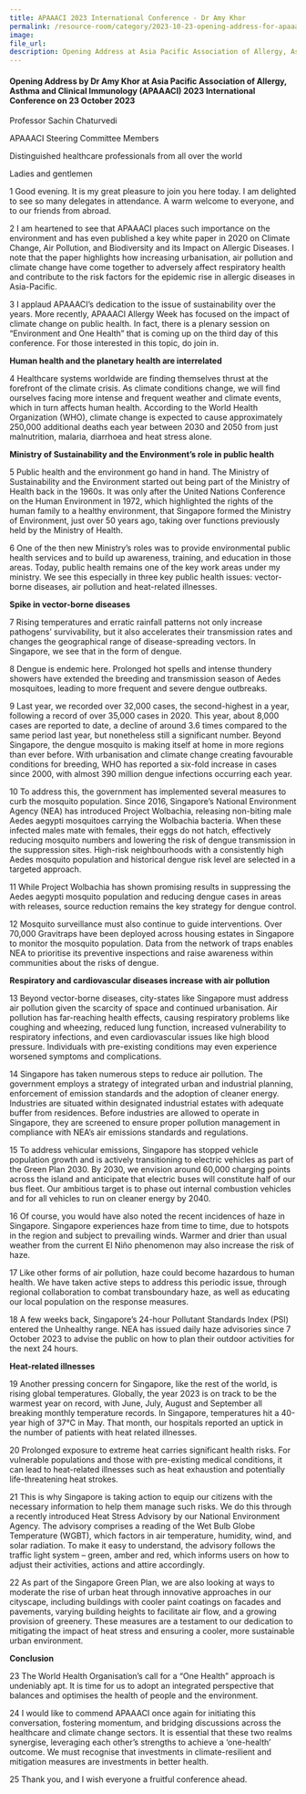 ```yaml
---
title: APAAACI 2023 International Conference - Dr Amy Khor
permalink: /resource-room/category/2023-10-23-opening-address-for-apaaaci-2023-international-conference/
image:
file_url:
description: Opening Address at Asia Pacific Association of Allergy, Asthma and Clinical Immunology (APAAACI) 2023 International Conference on 23 October 2023 - Dr Amy Khor
---
```


#### Opening Address by Dr Amy Khor at Asia Pacific Association of Allergy, Asthma and Clinical Immunology (APAAACI) 2023 International Conference on 23 October 2023  

Professor Sachin Chaturvedi  

APAAACI Steering Committee Members  

Distinguished healthcare professionals from all over the world  

Ladies and gentlemen  

1 Good evening. It is my great pleasure to join you here today. I am delighted to see so many delegates in attendance. A warm welcome to everyone, and to our friends from abroad.  

2 I am heartened to see that APAAACI places such importance on the environment and has even published a key white paper in 2020 on Climate Change, Air Pollution, and Biodiversity and its Impact on Allergic Diseases. I note that the paper highlights how increasing urbanisation, air pollution and climate change have come together to adversely affect respiratory health and contribute to the risk factors for the epidemic rise in allergic diseases in Asia-Pacific.  

3 I applaud APAAACI’s dedication to the issue of sustainability over the years. More recently, APAAACI Allergy Week has focused on the impact of climate change on public health. In fact, there is a plenary session on “Environment and One Health” that is coming up on the third day of this conference. For those interested in this topic, do join in.  

**Human health and the planetary health are interrelated**  

4 Healthcare systems worldwide are finding themselves thrust at the forefront of the climate crisis. As climate conditions change, we will find ourselves facing more intense and frequent weather and climate events, which in turn affects human health. According to the World Health Organization (WHO), climate change is expected to cause approximately 250,000 additional deaths each year between 2030 and 2050 from just malnutrition, malaria, diarrhoea and heat stress alone.  

**Ministry of Sustainability and the Environment’s role in public health**  

5 Public health and the environment go hand in hand. The Ministry of Sustainability and the Environment started out being part of the Ministry of Health back in the 1960s. It was only after the United Nations Conference on the Human Environment in 1972, which highlighted the rights of the human family to a healthy environment, that Singapore formed the Ministry of Environment, just over 50 years ago, taking over functions previously held by the Ministry of Health.   

6 One of the then new Ministry’s roles was to provide environmental public health services and to build up awareness, training, and education in those areas. Today, public health remains one of the key work areas under my ministry. We see this especially in three key public health issues: vector-borne diseases, air pollution and heat-related illnesses.  

**Spike in vector-borne diseases**  

7 Rising temperatures and erratic rainfall patterns not only increase pathogens’ survivability, but it also accelerates their transmission rates and changes the geographical range of disease-spreading vectors. In Singapore, we see that in the form of dengue.  

8 Dengue is endemic here. Prolonged hot spells and intense thundery showers have extended the breeding and transmission season of Aedes mosquitoes, leading to more frequent and severe dengue outbreaks.  

9 Last year, we recorded over 32,000 cases, the second-highest in a year, following a record of over 35,000 cases in 2020. This year, about 8,000 cases are reported to date, a decline of around 3.6 times compared to the same period last year, but nonetheless still a significant number. Beyond Singapore, the dengue mosquito is making itself at home in more regions than ever before. With urbanisation and climate change creating favourable conditions for breeding, WHO has reported a six-fold increase in cases since 2000, with almost 390 million dengue infections occurring each year.  

10 To address this, the government has implemented several measures to curb the mosquito population. Since 2016, Singapore’s National Environment Agency (NEA) has introduced Project Wolbachia, releasing non-biting male Aedes aegypti mosquitoes carrying the Wolbachia bacteria. When these infected males mate with females, their eggs do not hatch, effectively reducing mosquito numbers and lowering the risk of dengue transmission in the suppression sites. High-risk neighbourhoods with a consistently high Aedes mosquito population and historical dengue risk level are selected in a targeted approach.   

11 While Project Wolbachia has shown promising results in suppressing the Aedes aegypti mosquito population and reducing dengue cases in areas with releases, source reduction remains the key strategy for dengue control.  

12 Mosquito surveillance must also continue to guide interventions. Over 70,000 Gravitraps have been deployed across housing estates in Singapore to monitor the mosquito population. Data from the network of traps enables NEA to prioritise its preventive inspections and raise awareness within communities about the risks of dengue.  

**Respiratory and cardiovascular diseases increase with air pollution**  

13 Beyond vector-borne diseases, city-states like Singapore must address air pollution given the scarcity of space and continued urbanisation. Air pollution has far-reaching health effects, causing respiratory problems like coughing and wheezing, reduced lung function, increased vulnerability to respiratory infections, and even cardiovascular issues like high blood pressure. Individuals with pre-existing conditions may even experience worsened symptoms and complications.  

14 Singapore has taken numerous steps to reduce air pollution. The government employs a strategy of integrated urban and industrial planning, enforcement of emission standards and the adoption of cleaner energy. Industries are situated within designated industrial estates with adequate buffer from residences. Before industries are allowed to operate in Singapore, they are screened to ensure proper pollution management in compliance with NEA’s air emissions standards and regulations.  

15 To address vehicular emissions, Singapore has stopped vehicle population growth and is actively transitioning to electric vehicles as part of the Green Plan 2030. By 2030, we envision around 60,000 charging points across the island and anticipate that electric buses will constitute half of our bus fleet. Our ambitious target is to phase out internal combustion vehicles and for all vehicles to run on cleaner energy by 2040.  

16 Of course, you would have also noted the recent incidences of haze in Singapore. Singapore experiences haze from time to time, due to hotspots in the region and subject to prevailing winds. Warmer and drier than usual weather from the current El Niño phenomenon may also increase the risk of haze.  

17 Like other forms of air pollution, haze could become hazardous to human health. We have taken active steps to address this periodic issue, through regional collaboration to combat transboundary haze, as well as educating our local population on the response measures.  

18 A few weeks back, Singapore’s 24-hour Pollutant Standards Index (PSI) entered the Unhealthy range. NEA has issued daily haze advisories since 7 October 2023 to advise the public on how to plan their outdoor activities for the next 24 hours.  

**Heat-related illnesses**  

19 Another pressing concern for Singapore, like the rest of the world, is rising global temperatures. Globally, the year 2023 is on track to be the warmest year on record, with June, July, August and September all breaking monthly temperature records. In Singapore, temperatures hit a 40-year high of 37°C in May. That month, our hospitals reported an uptick in the number of patients with heat related illnesses.  

20 Prolonged exposure to extreme heat carries significant health risks. For vulnerable populations and those with pre-existing medical conditions, it can lead to heat-related illnesses such as heat exhaustion and potentially life-threatening heat strokes.  

21 This is why Singapore is taking action to equip our citizens with the necessary information to help them manage such risks. We do this through a recently introduced Heat Stress Advisory by our National Environment Agency. The advisory comprises a reading of the Wet Bulb Globe Temperature (WGBT), which factors in air temperature, humidity, wind, and solar radiation. To make it easy to understand, the advisory follows the traffic light system – green, amber and red, which informs users on how to adjust their activities, actions and attire accordingly.  

22 As part of the Singapore Green Plan, we are also looking at ways to moderate the rise of urban heat through innovative approaches in our cityscape, including buildings with cooler paint coatings on facades and pavements, varying building heights to facilitate air flow, and a growing provision of greenery. These measures are a testament to our dedication to mitigating the impact of heat stress and ensuring a cooler, more sustainable urban environment.  

**Conclusion**  

23 The World Health Organisation’s call for a “One Health” approach is undeniably apt. It is time for us to adopt an integrated perspective that balances and optimises the health of people and the environment.  

24 I would like to commend APAAACI once again for initiating this conversation, fostering momentum, and bridging discussions across the healthcare and climate change sectors. It is essential that these two realms synergise, leveraging each other’s strengths to achieve a ‘one-health’ outcome. We must recognise that investments in climate-resilient and mitigation measures are investments in better health.  

25 Thank you, and I wish everyone a fruitful conference ahead.  
